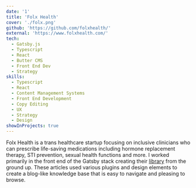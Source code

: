 ```yaml
---
date: '1'
title: 'Folx Health'
cover: './folx.png'
github: 'https://github.com/folxhealth/'
external: 'https://www.folxhealth.com/'
tech:
  - Gatsby.js
  - Typescript
  - React
  - Butter CMS
  - Front End Dev
  - Strategy
skills:
  - Typescript
  - React
  - Content Management Systems
  - Front End Development
  - Copy Editing
  - UX
  - Strategy
  - Design
showInProjects: true
---
```


Folx Health is a trans healthcare startup focusing on inclusive clinicians who can prescribe life-saving medications including hormone replacement therapy, STI prevention, sexual health functions and more. I worked primarily in the front end of the Gatsby stack creating their [library](https://www.folxhealth.com/library) from the ground up. These articles used various plugins and design elements to create a blog-like knowledge base that is easy to navigate and pleasing to browse.
